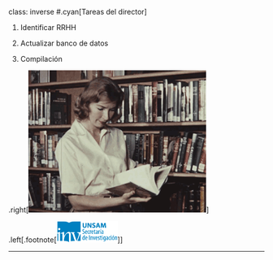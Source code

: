 class: inverse
#.cyan[Tareas del director]
</br>
1. Identificar RRHH

2. Actualizar banco de datos

3. Compilación

.right[<img src="./public/l0HlAgJTVaAPHEGdy.gif" width="350">]

.left[.footnote[<img src="./public/LogoSecInvHorizontalFondoTranspColor.gif" width="120">]]

---
